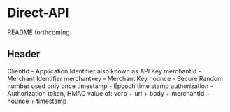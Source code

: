 # Direct-API
README forthcoming.

## Header

ClientId - Application Identifier also known as API Key
merchantId - Merchant Identifier
merchantkey - Merchant Key
nounce - Secure Random number used only once
timestamp - Epcoch time stamp
authorization - Authorization token, HMAC value of: verb + url + body + merchantId + nounce + timestamp

